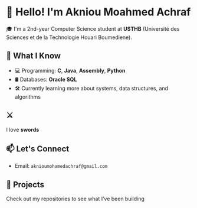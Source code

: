 # 👋 Hello! I'm Akniou Moahmed Achraf

🎓 I'm a 2nd-year Computer Science student at **USTHB** (Université des Sciences et de la Technologie Houari Boumediene).

## 🧠 What I Know
- 💻 Programming: **C**, **Java**, **Assembly**, **Python**
- 🛢️ Databases: **Oracle SQL**
- 🛠️ Currently learning more about systems, data structures, and algorithms

## ⚔️
I love **swords**

## 📫 Let's Connect
- Email: `aknioumohamedachraf@gmail.com`

## 📌 Projects
Check out my repositories to see what I’ve been building
